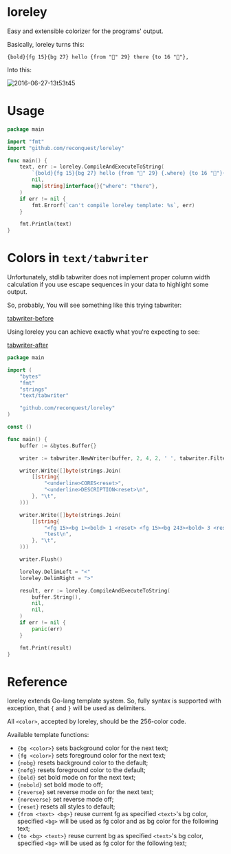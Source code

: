 # loreley

Easy and extensible colorizer for the programs' output.

Basically, loreley turns this:

```
{bold}{fg 15}{bg 27} hello {from "" 29} there {to 16 ""},
```

Into this:

![2016-06-27-13t53t45](https://raw.githubusercontent.com/reconquest/loreley/master/demo.png)

# Usage

```go
package main

import "fmt"
import "github.com/reconquest/loreley"

func main() {
	text, err := loreley.CompileAndExecuteToString(
		`{bold}{fg 15}{bg 27} hello {from "" 29} {.where} {to 16 ""}{reset}`,
		nil,
		map[string]interface{}{"where": "there"},
	)
	if err != nil {
		fmt.Errorf(`can't compile loreley template: %s`, err)
	}

	fmt.Println(text)
}
```

# Colors in `text/tabwriter`

Unfortunately, stdlib tabwriter does not implement proper column width
calculation if you use escape sequences in your data to highlight some
output.

So, probably, You will see something like this trying tabwriter:

[tabwriter-before](https://raw.githubusercontent.com/reconquest/loreley/master/tabwriter-before.png)

Using loreley you can achieve exactly what you're expecting to see:

[tabwriter-after](https://raw.githubusercontent.com/reconquest/loreley/master/tabwriter-after.png)

```go
package main

import (
	"bytes"
	"fmt"
	"strings"
	"text/tabwriter"

	"github.com/reconquest/loreley"
)

const ()

func main() {
	buffer := &bytes.Buffer{}

	writer := tabwriter.NewWriter(buffer, 2, 4, 2, ' ', tabwriter.FilterHTML)

	writer.Write([]byte(strings.Join(
		[]string{
			"<underline>CORES<reset>",
			"<underline>DESCRIPTION<reset>\n",
		}, "\t",
	)))

	writer.Write([]byte(strings.Join(
		[]string{
			"<fg 15><bg 1><bold> 1 <reset> <fg 15><bg 243><bold> 3 <reset>",
			"test\n",
		}, "\t",
	)))

	writer.Flush()

	loreley.DelimLeft = "<"
	loreley.DelimRight = ">"

	result, err := loreley.CompileAndExecuteToString(
		buffer.String(),
		nil,
		nil,
	)
	if err != nil {
		panic(err)
	}

	fmt.Print(result)
}
```

# Reference

loreley extends Go-lang template system. So, fully syntax is supported with
exception, that `{` and `}` will be used as delimiters.

All `<color>`, accepted by loreley, should be the 256-color code.

Available template functions:

* `{bg <color>}` sets background color for the next text;
* `{fg <color>}` sets foreground color for the next text;
* `{nobg}` resets background color to the default;
* `{nofg}` resets foreground color to the default;
* `{bold}` set bold mode on for the next text;
* `{nobold}` set bold mode to off;
* `{reverse}` set reverse mode on for the next text;
* `{noreverse}` set reverse mode off;
* `{reset}` resets all styles to default;
* `{from <text> <bg>}` reuse current fg as specified `<text>`'s bg color,
  specified `<bg>` will be used as fg color and as bg color for the following
  text;
* `{to <bg> <text>}` reuse current bg as specified `<text>`'s bg color,
  specified `<bg>` will be used as fg color for the following text;
